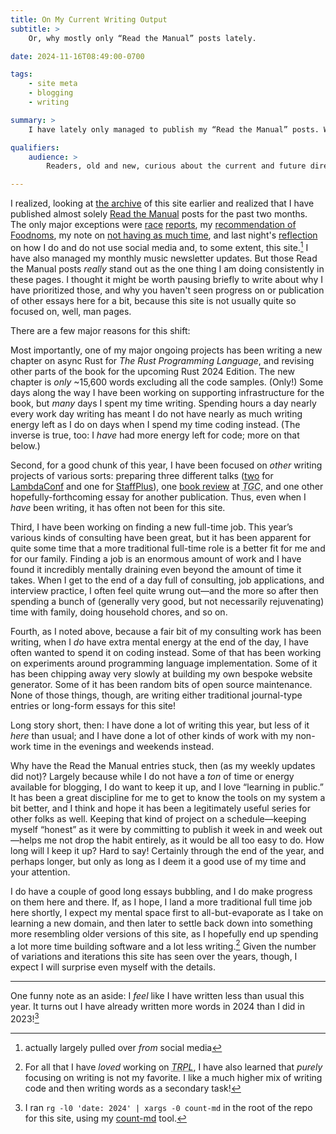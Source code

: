 ```yaml
---
title: On My Current Writing Output
subtitle: >
    Or, why mostly only “Read the Manual” posts lately.

date: 2024-11-16T08:49:00-0700

tags:
    - site meta
    - blogging
    - writing

summary: >
    I have lately only managed to publish my “Read the Manual” posts. Why: job searching, working on The Rust Programming Language Book, and more!

qualifiers:
    audience: >
        Readers, old and new, curious about the current and future direction of the site.

---
```


I realized, looking at [the archive][archive] of this site earlier and realized that I have published almost solely [Read the Manual][rtm] posts for the past two months. The only major exceptions were [race][race1] [reports][race2], my [recommendation of Foodnoms][foodnoms], my note on [not having as much time][time], and last night's [reflection][social-media] on how I do and do not use social media and, to some extent, this site.[^1] I have also managed my monthly music newsletter updates. But those Read the Manual posts *really* stand out as the one thing I am doing consistently in these pages. I thought it might be worth pausing briefly to write about why I have prioritized those, and why you haven't seen progress on or publication of other essays here for a bit, because this site is not usually quite so focused on, well, man pages.

[archive]: https://v5.chriskrycho.com/archive/
[rtm]: https://v5.chriskrycho.com/journal/read-the-manual/
[race1]: https://v5.chriskrycho.com/journal/2024-boulderthon-race-report/
[race2]: https://v5.chriskrycho.com/journal/2024-longview-half-marathon-race-report/
[foodnoms]: https://v5.chriskrycho.com/journal/foodnoms/
[time]: https://v5.chriskrycho.com/journal/time/
[social-media]: https://v5.chriskrycho.com/journal/note-on-social-media-topics/

There are a few major reasons for this shift:

Most importantly, one of my major ongoing projects has been writing a new chapter on async Rust for <cite>The Rust Programming Language</cite>, and revising other parts of the book for the upcoming Rust 2024 Edition. The new chapter is *only* ~15,600 words excluding all the code samples. (Only!) Some days along the way I have been working on supporting infrastructure for the book, but *many* days I spent my time writing. Spending hours a day nearly every work day writing has meant I do not have nearly as much writing energy left as I do on days when I spend my time coding instead. (The inverse is true, too: I *have* had more energy left for code; more on that below.)

Second, for a good chunk of this year, I have been focused on *other* writing projects of various sorts: preparing three different talks ([two][lambdaconf-1] for [LambdaConf][lambdaconf-2] and one for [StaffPlus][staffplus]), one [book review][tgc-review] at <cite><abbr title="The Gospel Coalition">TGC</abbr></cite>, and one other hopefully-forthcoming essay for another publication. Thus, even when I *have* been writing, it has often not been for this site.

[lambdaconf-1]: https://v5.chriskrycho.com/elsewhere/cutting-edge-of-versioning/ "The Cutting Edge of Versioning (LambdaConf 2024)"
[lambdaconf-2]: https://v5.chriskrycho.com/elsewhere/seeing-like-a-programmer/ "Seeing Like a Programmer (LambdaConf 2024)"
[staffplus]: https://v5.chriskrycho.com/elsewhere/substrate-engineering/ "StaffPlus NY 2024: Substrate Engineering"
[tgc-review]: https://www.thegospelcoalition.org/reviews/quiet-mind-suffer/ "Review: A Quiet Mind to Suffer With"

Third, I have been working on finding a new full-time job. This year’s various kinds of consulting have been great, but it has been apparent for quite some time that a more traditional full-time role is a better fit for me and for our family. Finding a job is an enormous amount of work and I have found it incredibly mentally draining even beyond the amount of time it takes. When I get to the end of a day full of consulting, job applications, and interview practice, I often feel quite wrung out—and the more so after then spending a bunch of (generally very good, but not necessarily rejuvenating) time with family, doing household chores, and so on.

Fourth, as I noted above, because a fair bit of my consulting work has been writing, when I *do* have extra mental energy at the end of the day, I have often wanted to spend it on coding instead. Some of that has been working on experiments around programming language implementation. Some of it has been chipping away very slowly at building my own bespoke website generator. Some of it has been random bits of open source maintenance. None of those things, though, are writing either traditional journal-type entries or long-form essays for this site!

Long story short, then: I have done a lot of writing this year, but less of it *here* than usual; and I have done a lot of other kinds of work with my non-work time in the evenings and weekends instead.

Why have the Read the Manual entries stuck, then (as my weekly updates did not)? Largely because while I do not have a *ton* of time or energy available for blogging, I do want to keep it  up, and I love “learning in public.” It has been a great discipline for me to get to know the tools on my system a bit better, and I think and hope it has been a legitimately useful series for other folks as well. Keeping that kind of project on a schedule—keeping myself “honest” as it were by committing to publish it week in and week out—helps me not drop the habit entirely, as it would be all too easy to do. How long will I keep it up? Hard to say! Certainly through the end of the year, and perhaps longer, but only as long as I deem it a good use of my time and your attention.

I do have a couple of good long essays bubbling, and I do make progress on them here and there. If, as I hope, I land a more traditional full time job here shortly, I expect my mental space first to all-but-evaporate as I take on learning a new domain, and then later to settle back down into something more resembling older versions of this site, as I hopefully end up spending a lot more time building software and a lot less writing.[^2] Given the number of variations and iterations this site has seen over the years, though, I expect I will surprise even myself with the details.

---

One funny note as an aside: I *feel* like I have written less than usual this year. It turns out I have already written more words in 2024 than I did in 2023![^3]



[^1]: actually largely pulled over *from* social media

[^2]: For all that I have *loved* working on <cite><abbr title="The Rust Programming Language">TRPL</abbr></cite>, I have also learned that *purely* focusing on writing is not my favorite. I like a much higher mix of writing code and then writing words as a secondary task!

[^3]: I ran `rg -l0 'date: 2024' | xargs -0 count-md` in the root of the repo for this site, using my [count-md][c-md] tool.

[c-md]: https://v5.chriskrycho.com/elsewhere/count-md/
